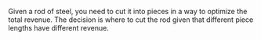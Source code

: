 Given a rod of steel, you need to cut it into pieces in a way to optimize the total revenue. The decision is where to cut the rod given that different piece lengths have different revenue.
